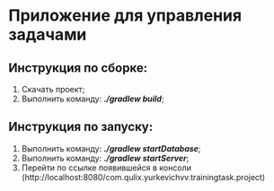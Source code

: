 # Приложение для управления задачами

## Инструкция по сборке:
1. Скачать проект;
2. Выполнить команду: ***./gradlew build***;
   
## Инструкция по запуску:
1. Выполнить команду: ***./gradlew startDatabase***;
2. Выполнить команду: ***./gradlew startServer***;
3. Перейти по ссылке появившейся в консоли (http://localhost:8080/com.qulix.yurkevichvv.trainingtask.project)

    